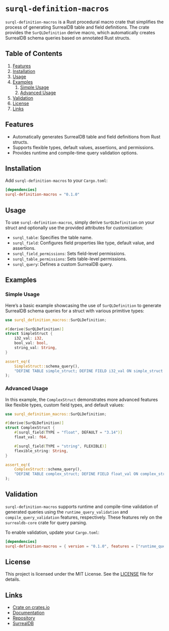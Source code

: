 # `surql-definition-macros`

`surql-definition-macros` is a Rust procedural macro crate that simplifies the process of generating SurrealDB table and field definitions. The crate provides the `SurQLDefinition` derive macro, which automatically creates SurrealDB schema queries based on annotated Rust structs.

## Table of Contents

1. [Features](#features)
2. [Installation](#installation)
3. [Usage](#usage)
4. [Examples](#examples)
    1. [Simple Usage](#simple-usage)
    2. [Advanced Usage](#advanced-usage)
5. [Validation](#validation)
6. [License](#license)
7. [Links](#links)

## Features

- Automatically generates SurrealDB table and field definitions from Rust structs.
- Supports flexible types, default values, assertions, and permissions.
- Provides runtime and compile-time query validation options.

## Installation

Add `surql-definition-macros` to your `Cargo.toml`:

```toml
[dependencies]
surql-definition-macros = "0.1.0"
```

## Usage

To use `surql-definition-macros`, simply derive `SurQLDefinition` on your struct and optionally use the provided attributes for customization:

- `surql_table`: Specifies the table name.
- `surql_field`: Configures field properties like type, default value, and assertions.
- `surql_field_permissions`: Sets field-level permissions.
- `surql_table_permissions`: Sets table-level permissions.
- `surql_query`: Defines a custom SurrealDB query.

## Examples

### Simple Usage

Here’s a basic example showcasing the use of `SurQLDefinition` to generate SurrealDB schema queries for a struct with various primitive types:

```rust
use surql_definition_macros::SurQLDefinition;

#[derive(SurQLDefinition)]
struct SimpleStruct {
    i32_val: i32,
    bool_val: bool,
    string_val: String,
}

assert_eq!(
    SimpleStruct::schema_query(),
    "DEFINE TABLE simple_struct; DEFINE FIELD i32_val ON simple_struct TYPE int; DEFINE FIELD bool_val ON simple_struct TYPE bool; DEFINE FIELD string_val ON simple_struct TYPE string;"
);
```

### Advanced Usage

In this example, the `ComplexStruct` demonstrates more advanced features like flexible types, custom field types, and default values:

```rust
use surql_definition_macros::SurQLDefinition;

#[derive(SurQLDefinition)]
struct ComplexStruct {
    #[surql_field(TYPE = "float", DEFAULT = "3.14")]
    float_val: f64,

    #[surql_field(TYPE = "string", FLEXIBLE)]
    flexible_string: String,
}

assert_eq!(
    ComplexStruct::schema_query(),
    "DEFINE TABLE complex_struct; DEFINE FIELD float_val ON complex_struct TYPE float DEFAULT 3.14; DEFINE FIELD flexible_string ON complex_struct FLEXIBLE TYPE string;"
);
```

## Validation

`surql-definition-macros` supports runtime and compile-time validation of generated queries using the `runtime_query_validation` and `compile_query_validation` features, respectively. These features rely on the `surrealdb-core` crate for query parsing.

To enable validation, update your `Cargo.toml`:

```toml
[dependencies]
surql-definition-macros = { version = "0.1.0", features = ["runtime_query_validation"] }
```

## License

This project is licensed under the MIT License. See the [LICENSE](LICENSE) file for details.

## Links

- [Crate on crates.io](https://crates.io/crates/surql-definition-macros)
- [Documentation](https://docs.rs/surql-definition-macros)
- [Repository](https://github.com/kochmaxence/surql-definition-macros)
- [SurrealDB](https://surrealdb.com/)
